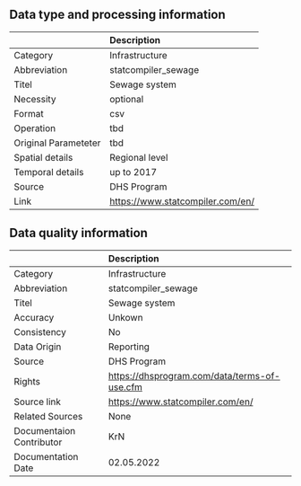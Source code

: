 ## Data type and processing information 

|                      | Description                      |
|:---------------------|:---------------------------------|
| Category             | Infrastructure                   |
| Abbreviation         | statcompiler_sewage              |
| Titel                | Sewage system                    |
| Necessity            | optional                         |
| Format               | csv                              |
| Operation            | tbd                              |
| Original Parameteter | tbd                              |
| Spatial details      | Regional level                   |
| Temporal details     | up to 2017                       |
| Source               | DHS Program                      |
| Link                 | https://www.statcompiler.com/en/ |

## Data quality information 

|                          | Description                                  |
|:-------------------------|:---------------------------------------------|
| Category                 | Infrastructure                               |
| Abbreviation             | statcompiler_sewage                          |
| Titel                    | Sewage system                                |
| Accuracy                 | Unkown                                       |
| Consistency              | No                                           |
| Data Origin              | Reporting                                    |
| Source                   | DHS Program                                  |
| Rights                   | https://dhsprogram.com/data/terms-of-use.cfm |
| Source link              | https://www.statcompiler.com/en/             |
| Related Sources          | None                                         |
| Documentaion Contributor | KrN                                          |
| Documentation Date       | 02.05.2022                                   |